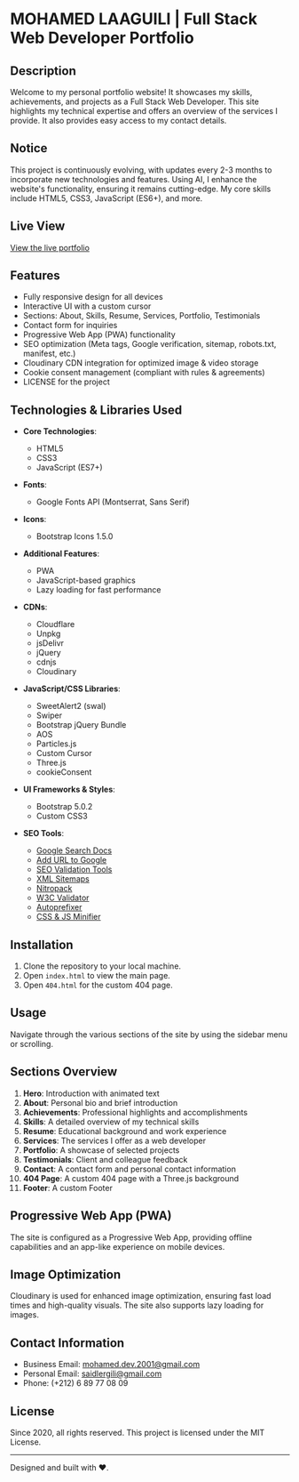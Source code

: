 # MOHAMED LAAGUILI | Full Stack Web Developer Portfolio

## Description
Welcome to my personal portfolio website! It showcases my skills, achievements, and projects as a Full Stack Web Developer. This site highlights my technical expertise and offers an overview of the services I provide. It also provides easy access to my contact details.

## Notice
This project is continuously evolving, with updates every 2-3 months to incorporate new technologies and features. Using AI, I enhance the website's functionality, ensuring it remains cutting-edge. My core skills include HTML5, CSS3, JavaScript (ES6+), and more.

## Live View
[View the live portfolio](https://laaguili-dev.app.genez.io/)

## Features
- Fully responsive design for all devices
- Interactive UI with a custom cursor
- Sections: About, Skills, Resume, Services, Portfolio, Testimonials
- Contact form for inquiries
- Progressive Web App (PWA) functionality
- SEO optimization (Meta tags, Google verification, sitemap, robots.txt, manifest, etc.)
- Cloudinary CDN integration for optimized image & video storage
- Cookie consent management (compliant with rules & agreements)
- LICENSE for the project

## Technologies & Libraries Used
- **Core Technologies**:  
  - HTML5  
  - CSS3  
  - JavaScript (ES7+)

- **Fonts**:  
  - Google Fonts API (Montserrat, Sans Serif)

- **Icons**:  
  - Bootstrap Icons 1.5.0  

- **Additional Features**:  
  - PWA  
  - JavaScript-based graphics  
  - Lazy loading for fast performance

- **CDNs**:  
  - Cloudflare  
  - Unpkg  
  - jsDelivr  
  - jQuery  
  - cdnjs  
  - Cloudinary

- **JavaScript/CSS Libraries**:  
  - SweetAlert2 (swal)  
  - Swiper  
  - Bootstrap jQuery Bundle  
  - AOS  
  - Particles.js  
  - Custom Cursor  
  - Three.js  
  - cookieConsent

- **UI Frameworks & Styles**:  
  - Bootstrap 5.0.2  
  - Custom CSS3

- **SEO Tools**:  
  - [Google Search Docs](https://developers.google.com/search/docs/crawling-indexing/special-tags?hl=fr)  
  - [Add URL to Google](https://www.google.nl/intl/nl/add_url.html)  
  - [SEO Validation Tools](https://webcode.tools/)  
  - [XML Sitemaps](https://www.xml-sitemaps.com/)  
  - [Nitropack](https://nitropack.io/demo/error)  
  - [W3C Validator](https://validator.w3.org/)  
  - [Autoprefixer](https://autoprefixer.github.io/)  
  - [CSS & JS Minifier](https://www.minifier.org/)

## Installation
1. Clone the repository to your local machine.
2. Open `index.html` to view the main page.
3. Open `404.html` for the custom 404 page.

## Usage
Navigate through the various sections of the site by using the sidebar menu or scrolling.

## Sections Overview
1. **Hero**: Introduction with animated text
2. **About**: Personal bio and brief introduction
3. **Achievements**: Professional highlights and accomplishments
4. **Skills**: A detailed overview of my technical skills
5. **Resume**: Educational background and work experience
6. **Services**: The services I offer as a web developer
7. **Portfolio**: A showcase of selected projects
8. **Testimonials**: Client and colleague feedback
9. **Contact**: A contact form and personal contact information
10. **404 Page**: A custom 404 page with a Three.js background
11. **Footer**: A custom Footer

## Progressive Web App (PWA)
The site is configured as a Progressive Web App, providing offline capabilities and an app-like experience on mobile devices.

## Image Optimization
Cloudinary is used for enhanced image optimization, ensuring fast load times and high-quality visuals. The site also supports lazy loading for images.

## Contact Information
- Business Email: mohamed.dev.2001@gmail.com
- Personal Email: saidlergili@gmail.com
- Phone: (+212) 6 89 77 08 09

## License
Since 2020, all rights reserved. This project is licensed under the MIT License.

---

Designed and built with ❤️.
